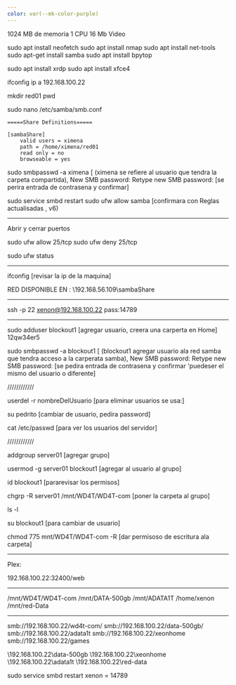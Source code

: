 ```yaml
---
color: var(--mk-color-purple)
---
```

1024 MB de memoria
1 CPU
16 Mb Video


sudo apt install neofetch
sudo apt install nmap
sudo apt install net-tools
sudo apt-get install samba
sudo apt install bpytop

sudo apt install xrdp
sudo apt install xfce4

ifconfig
ip a
192.168.100.22

mkdir red01
pwd

sudo nano /etc/samba/smb.conf 
```
=====Share Definitions=====

[sambaShare]
	valid users = ximena
	path = /home/ximena/red01
	read only = no
	browseable = yes
```

sudo smbpasswd -a ximena      [ (ximena se refiere al usuario que tendra la carpeta compartida), 
New SMB password:
Retype new SMB password:      [se perira entrada de contrasena y confirmar]

sudo service smbd restart
sudo ufw allow samba          [confirmara con Reglas actualisadas , v6)

------------------
Abrir y cerrar puertos

sudo ufw allow 25/tcp
sudo ufw deny 25/tcp

sudo ufw status

-----------------------

ifconfig    [revisar la ip de la maquina]

RED DISPONIBLE EN :   \\192.168.56.109\sambaShare

---------------

ssh -p 22 xenon@192.168.100.22       pass:14789

------------------------------------------------------

sudo adduser blockout1       [agregar usuario, creera una carperta en Home]
12qw34er5

sudo smbpasswd -a blockout1      [ (blockout1 agregar usuario ala red samba que tendra acceso a la carperata samba), 
New SMB password:
Retype new SMB password:      [se pedira entrada de contrasena y confirmar 'puedeser el mismo del usuario o diferente]

////////////

userdel -r nombreDelUsuario      [para eliminar usuarios se usa:]

su pedrito    [cambiar de usuario, pedira password]

cat /etc/passwd    [para ver los usuarios del servidor]

////////////


addgroup server01          [agregar grupo]

usermod -g server01 blockout1          [agregar al usuario al grupo]

id blockout1     [pararevisar los permisos]

chgrp -R server01 /mnt/WD4T/WD4T-com        [poner la carpeta al grupo]

ls -l

su blockout1     [para cambiar de usuario]

chmod 775 mnt/WD4T/WD4T-com -R    [dar permisoso de escritura ala carpeta]

------------------------------

Plex:

192.168.100.22:32400/web

------------------------------
/mnt/WD4T/WD4T-com
/mnt/DATA-500gb
/mnt/ADATA1T
/home/xenon
/mnt/red-Data

-----------------

smb://192.168.100.22/wd4t-com/
smb://192.168.100.22/data-500gb/
smb://192.168.100.22/adata1t
smb://192.168.100.22/xeonhome
smb://192.168.100.22/games


\\192.168.100.22\data-500gb
\\192.168.100.22\xeonhome
\\192.168.100.22\adata1t
\\192.168.100.22\red-data

sudo service smbd restart
xenon  =  14789